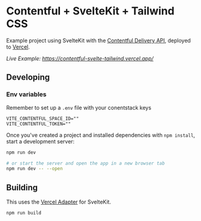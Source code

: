 # Contentful + SvelteKit + Tailwind CSS

Example project using SvelteKit with the [Contentful Delivery API](https://www.contentful.com/developers/docs/references/content-delivery-api/), deployed to [Vercel](https://vercel.com).

_Live Example: https://contentful-svelte-tailwind.vercel.app/_

## Developing

### Env variables

Remember to set up a `.env` file with your conentstack keys

```env
VITE_CONTENTFUL_SPACE_ID=""
VITE_CONTENTFUL_TOKEN=""
```

Once you've created a project and installed dependencies with `npm install`, start a development server:

```bash
npm run dev

# or start the server and open the app in a new browser tab
npm run dev -- --open
```

## Building

This uses the [Vercel Adapter](https://github.com/sveltejs/kit/tree/master/packages/adapter-vercel) for SvelteKit.

```bash
npm run build
```
